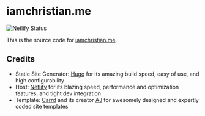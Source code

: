 # iamchristian.me

[![Netlify Status](https://api.netlify.com/api/v1/badges/c0db61f8-a307-4991-9d0f-3fe61d85f9ed/deploy-status)](https://app.netlify.com/sites/iamchristianmendoza/deploys)

This is the source code for [iamchristian.me](//iamchristian.me).

## Credits
- Static Site Generator: [Hugo](//gohugo.io) for its amazing build speed, easy of use, and high configurability
- Host: [Netlify](//netlify.com) for its blazing speed, performance and optimization features, and tight dev integration
- Template: [Carrd](//carrd.co/) and its creator [AJ](//twitter.com/ajlkn) for awesomely designed and expertly coded site templates
